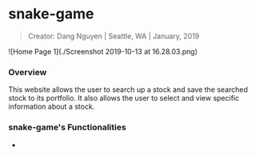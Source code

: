 # snake-game

> Creator: Dang Nguyen
> |  Seattle, WA
> |  January, 2019


![Home Page 1](./Screenshot 2019-10-13 at 16.28.03.png)


### Overview
This website allows the user to search up a stock and save the searched stock to its portfolio. It also allows the user to select and view specific information about a stock.


### snake-game's Functionalities
- 
